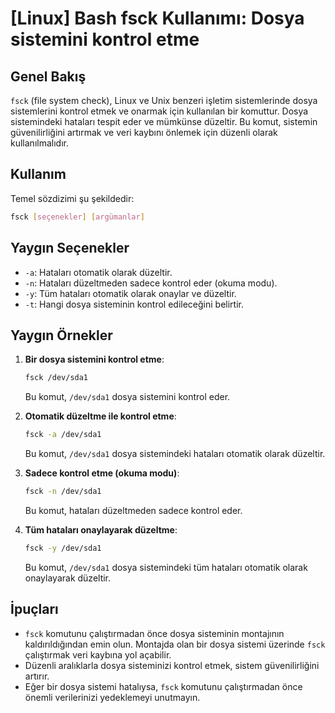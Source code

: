 # [Linux] Bash fsck Kullanımı: Dosya sistemini kontrol etme

## Genel Bakış
`fsck` (file system check), Linux ve Unix benzeri işletim sistemlerinde dosya sistemlerini kontrol etmek ve onarmak için kullanılan bir komuttur. Dosya sistemindeki hataları tespit eder ve mümkünse düzeltir. Bu komut, sistemin güvenilirliğini artırmak ve veri kaybını önlemek için düzenli olarak kullanılmalıdır.

## Kullanım
Temel sözdizimi şu şekildedir:
```bash
fsck [seçenekler] [argümanlar]
```

## Yaygın Seçenekler
- `-a`: Hataları otomatik olarak düzeltir.
- `-n`: Hataları düzeltmeden sadece kontrol eder (okuma modu).
- `-y`: Tüm hataları otomatik olarak onaylar ve düzeltir.
- `-t`: Hangi dosya sisteminin kontrol edileceğini belirtir.

## Yaygın Örnekler
1. **Bir dosya sistemini kontrol etme**:
   ```bash
   fsck /dev/sda1
   ```
   Bu komut, `/dev/sda1` dosya sistemini kontrol eder.

2. **Otomatik düzeltme ile kontrol etme**:
   ```bash
   fsck -a /dev/sda1
   ```
   Bu komut, `/dev/sda1` dosya sistemindeki hataları otomatik olarak düzeltir.

3. **Sadece kontrol etme (okuma modu)**:
   ```bash
   fsck -n /dev/sda1
   ```
   Bu komut, hataları düzeltmeden sadece kontrol eder.

4. **Tüm hataları onaylayarak düzeltme**:
   ```bash
   fsck -y /dev/sda1
   ```
   Bu komut, `/dev/sda1` dosya sistemindeki tüm hataları otomatik olarak onaylayarak düzeltir.

## İpuçları
- `fsck` komutunu çalıştırmadan önce dosya sisteminin montajının kaldırıldığından emin olun. Montajda olan bir dosya sistemi üzerinde `fsck` çalıştırmak veri kaybına yol açabilir.
- Düzenli aralıklarla dosya sisteminizi kontrol etmek, sistem güvenilirliğini artırır.
- Eğer bir dosya sistemi hatalıysa, `fsck` komutunu çalıştırmadan önce önemli verilerinizi yedeklemeyi unutmayın.